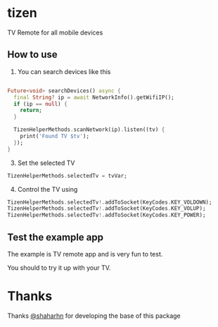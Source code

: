 # tizen

TV Remote for all mobile devices


## How to use

1. You can search devices like this

```dart

Future<void> searchDevices() async {
  final String? ip = await NetworkInfo().getWifiIP();
  if (ip == null) {
    return;
  }

  TizenHelperMethods.scanNetwork(ip).listen((tv) {
    print('Found TV $tv');
  });
}
```

3. Set the selected TV

```dart
TizenHelperMethods.selectedTv = tvVar;
```


4. Control the TV using 

```dart
TizenHelperMethods.selectedTv!.addToSocket(KeyCodes.KEY_VOLDOWN);
TizenHelperMethods.selectedTv!.addToSocket(KeyCodes.KEY_VOLUP);
TizenHelperMethods.selectedTv!.addToSocket(KeyCodes.KEY_POWER);
```


## Test the example app
The example is TV remote app and is very fun to test.

You should to try it up with your TV.



# Thanks
Thanks [@shaharhn](https://github.com/shaharhn) for developing the base of this package